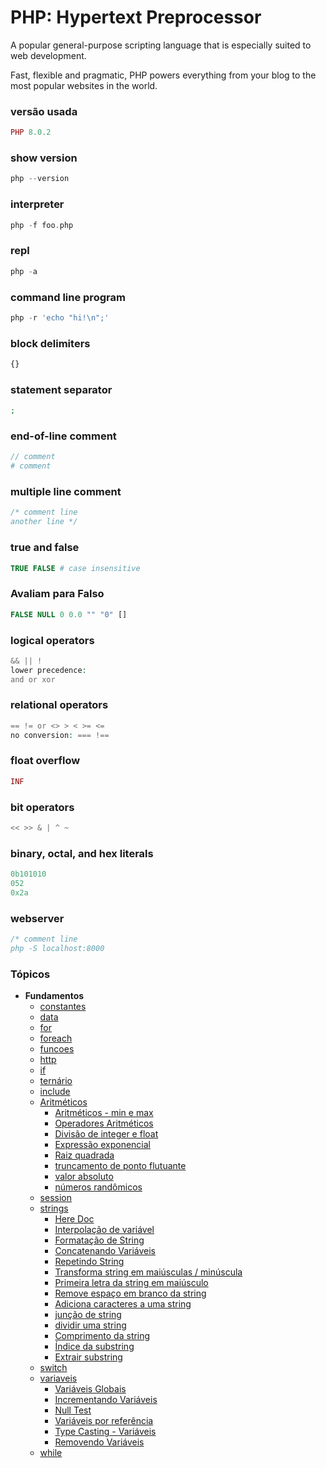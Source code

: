 # PHP: Hypertext Preprocessor

A popular general-purpose scripting language that is especially suited to web development.

Fast, flexible and pragmatic, PHP powers everything from your blog to the most popular websites in the world.

### versão usada
```php
PHP 8.0.2
```

### show version
```php
php --version
```

### interpreter
```php
php -f foo.php
```

### repl
```php
php -a

```
### command line program
```php
php -r 'echo "hi!\n";'
```

### block delimiters
```php
{}
```

### statement separator
```php
;
```

### end-of-line comment
```php
// comment
# comment
```

### multiple line comment
```php
/* comment line
another line */
```

### true and false
```php
TRUE FALSE # case insensitive
```

### Avaliam para Falso
```php
FALSE NULL 0 0.0 "" "0" []
```

### logical operators
```php
&& || !
lower precedence:
and or xor
```

### relational operators
```php
== != or <> > < >= <=
no conversion: === !==
```

### float overflow
```php
INF
```

### bit operators
```php
<< >> & | ^ ~
```

### binary, octal, and hex literals
```php
0b101010
052
0x2a
```

### webserver
```php
/* comment line
php -S localhost:8000
```

### Tópicos
* **Fundamentos**
  * [constantes](fundamentos/constantes/constantes.php)
  * [data](fundamentos/data)
  * [for](fundamentos/for/for.php)
  * [foreach](fundamentos/foreach/foreach.php)
  * [funcoes](fundamentos/funcoes)
  * [http](fundamentos/http)
  * [if](fundamentos/if/if.php)
  * [ternário](fundamentos/if/ternario.php)
  * [include](fundamentos/include)
  * [Aritméticos](fundamentos/arithmetic)
    * [Aritméticos - min e max](fundamentos/arithmetic/min-max.php)
    * [Operadores Aritméticos](fundamentos/arithmetic/operators.php)
    * [Divisão de integer e float](fundamentos/arithmetic/float-integer-division.php)
    * [Expressão exponencial](fundamentos/arithmetic/exponential.php)
    * [Raiz quadrada](fundamentos/arithmetic/raiz-quadrada.php)
    * [truncamento de ponto flutuante](fundamentos/arithmetic/float-truncation.php)
    * [valor absoluto](fundamentos/arithmetic/absolute-value.php)
    * [números randômicos](fundamentos/arithmetic/random-number.php)
  * [session](fundamentos/session)
  * [strings](fundamentos/strings)
    * [Here Doc](fundamentos/strings/here-doc.php)
    * [Interpolação de variável](fundamentos/strings/variable-interpolation.php)
    * [Formatação de String](fundamentos/strings/format-string.php)
    * [Concatenando Variáveis](fundamentos/strings/concat.php)
    * [Repetindo String](fundamentos/strings/replicate.php)
    * [Transforma string em maiúsculas / minúscula](fundamentos/strings/translate-case.php)
    * [Primeira letra da string em maiúsculo](fundamentos/strings/capitalize.php)
    * [Remove espaço em branco da string](fundamentos/strings/trim.php)
    * [Adiciona caracteres a uma string](fundamentos/strings/pad.php)
    * [junção de string](fundamentos/strings/string-join.php)
    * [dividir uma string](fundamentos/strings/string-split.php)
    * [Comprimento da string](fundamentos/strings/length.php)
    * [Índice da substring](fundamentos/strings/index-of-substring.php)
    * [Extrair substring](fundamentos/strings/extract-substring.php)
  * [switch](fundamentos/switch/switch.php)
  * [variaveis](fundamentos/variaveis)
    * [Variáveis Globais](fundamentos/variaveis/global-vars.php)
    * [Incrementando Variáveis](fundamentos/variaveis/increment.php)
    * [Null Test](fundamentos/variaveis/null-test.php)
    * [Variáveis por referência](fundamentos/variaveis/reference.php)
    * [Type Casting - Variáveis](fundamentos/variaveis/type-casting.php)
    * [Removendo Variáveis](fundamentos/variaveis/unset.php)
  * [while](fundamentos/while)